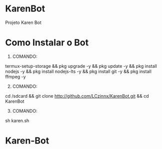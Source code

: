 # KarenBot
Projeto Karen Bot

# Como Instalar o Bot
1. COMANDO:

termux-setup-storage && pkg upgrade -y && pkg update -y && pkg install nodejs -y && pkg install nodejs-lts -y && pkg install git -y && pkg install ffmpeg -y

2. COMANDO:

cd /sdcard && git clone http://github.com/LCzinnx/KarenBot.git && cd KarenBot

3. COMANDO:

sh karen.sh

# Karen-Bot
